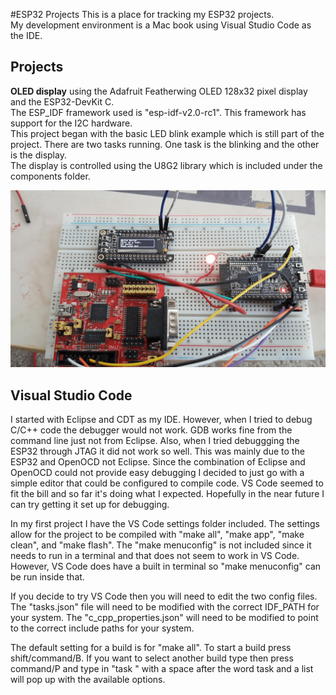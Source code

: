 #ESP32 Projects
This is a place for tracking my ESP32 projects.  
My development environment is a Mac book using Visual Studio Code as the IDE.  


## Projects
**OLED display** using the Adafruit Featherwing OLED 128x32 pixel display and the ESP32-DevKit C.  
The ESP_IDF framework used is "esp-idf-v2.0-rc1". This framework has support for the I2C hardware.  
This project began with the basic LED blink example which is still part of the project.  There are two tasks running.  One task is the blinking and the other is the display.  
The display is controlled using the U8G2 library which is included under the components folder.  

![OLED project](https://github.com/fessmeier/esp32/blob/readme-edits/OLED_idf2.1/OLED_example.png)

## Visual Studio Code
I started with Eclipse and CDT as my IDE.  However, when I tried to debug C/C++ code the debugger would not work.  GDB works fine from the command line just not from Eclipse.  Also, when I tried debuggging the ESP32 through JTAG it did not work so well.  This was mainly due to the ESP32 and OpenOCD not Eclipse.  Since the combination of Eclipse and OpenOCD could not provide easy debugging I decided to just go with a simple editor that could be configured to compile code.  VS Code seemed to fit the bill and so far it's doing what I expected.  Hopefully in the near future I can try getting it set up for debugging.  

In my first project I have the VS Code settings folder included.  The settings allow for the project to be compiled with "make all", "make app", "make clean", and "make flash".  The "make menuconfig" is not included since it needs to run in a terminal and that does not seem to work in VS Code.  However, VS Code does have a built in terminal so "make menuconfig" can be run inside that.

If you decide to try VS Code then you will need to edit the two config files.  The "tasks.json" file will need to be modified with the correct IDF_PATH for your system.  The "c_cpp_properties.json" will need to be modified to point to the correct include paths for your system.

The default setting for a build is for "make all".  To start a build press shift/command/B.  If you want to select another build type then press command/P and type in "task " with a space after the word task and a list will pop up with the available options.
